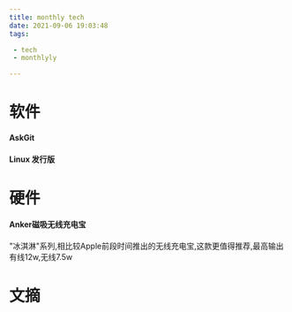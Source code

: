 ```yaml
---
title: monthly tech 
date: 2021-09-06 19:03:48
tags:

 - tech
 - monthlyly

---
```


# 软件

#### AskGit


#### Linux 发行版


# 硬件

#### Anker磁吸无线充电宝
"冰淇淋"系列,相比较Apple前段时间推出的无线充电宝,这款更值得推荐,最高输出有线12w,无线7.5w

# 文摘
